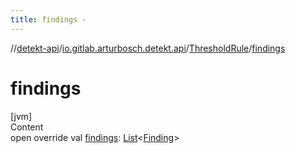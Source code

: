 ```yaml
---
title: findings -
---
```

//[detekt-api](../../index.md)/[io.gitlab.arturbosch.detekt.api](../index.md)/[ThresholdRule](index.md)/[findings](findings.md)



# findings  
[jvm]  
Content  
open override val [findings](findings.md): [List](https://kotlinlang.org/api/latest/jvm/stdlib/kotlin.collections/-list/index.html)<[Finding](../-finding/index.md)>  



